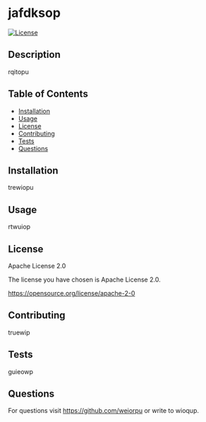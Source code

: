 # jafdksop
[![License](https://img.shields.io/badge/License-Apache_2.0-blue.svg)](https://opensource.org/licenses/Apache-2.0)

## Description

rqitopu 

## Table of Contents
- [Installation](#installation)
- [Usage](#usage)
- [License](#license)
- [Contributing](#contributing)
- [Tests](#tests)
- [Questions](#questions)

## Installation

trewiopu 

## Usage

rtwuiop 

## License

Apache License 2.0

The license you have chosen is Apache License 2.0.

https://opensource.org/license/apache-2-0

## Contributing

truewip 

## Tests

guieowp

## Questions

For questions visit https://github.com/weiorpu or write to wioqup.